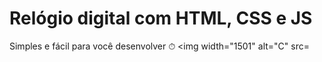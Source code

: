 # Relógio digital com HTML, CSS e JS
Simples e fácil para você desenvolver ⏱
<img width="1501" alt="C" src=

